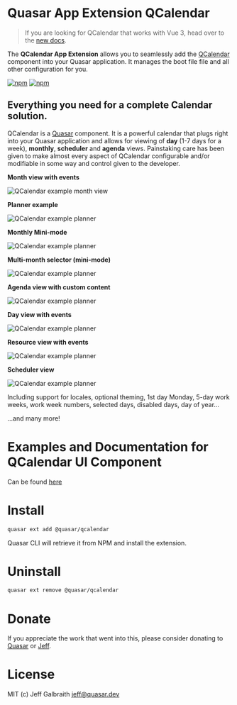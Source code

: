 # Quasar App Extension QCalendar

> If you are looking for QCalendar that works with Vue 3, head over to the [new docs](https://qcalendar.netlify.app/).

The **QCalendar App Extension** allows you to seamlessly add the [QCalendar](../ui) component into your Quasar application. It manages the boot file file and all other configuration for you.

[![npm](https://img.shields.io/npm/v/@wisegar-org/quasar-app-extension-opengar-ui.svg?label=@wisegar-org/quasar-app-extension-opengar-ui)](https://www.npmjs.com/package/@wisegar-org/quasar-app-extension-opengar-ui)
[![npm](https://img.shields.io/npm/dt/@wisegar-org/quasar-app-extension-opengar-ui.svg)](https://www.npmjs.com/package/@wisegar-org/quasar-app-extension-opengar-ui)

## Everything you need for a complete Calendar solution.

QCalendar is a [Quasar](https://quasar.dev) component. It is a powerful calendar that plugs right into your Quasar application and allows for viewing of **day** (1-7 days for a week), **monthly**, **scheduler** and **agenda** views. Painstaking care has been given to make almost every aspect of QCalendar configurable and/or modifiable in some way and control given to the developer.

**Month view with events**

![QCalendar example month view](https://raw.githubusercontent.com/quasarframework/quasar-ui-qcalendar/dev/demo/public/qcalendar-month-view.png)

**Planner example**

![QCalendar example planner](https://raw.githubusercontent.com/quasarframework/quasar-ui-qcalendar/dev/demo/public/qcalendar-agenda-view--planner.png)

**Monthly Mini-mode**

![QCalendar example planner](https://raw.githubusercontent.com/quasarframework/quasar-ui-qcalendar/dev/demo/public/q-calendar-month-view-mini-mode-with-selection.png)

**Multi-month selector (mini-mode)**

![QCalendar example planner](https://raw.githubusercontent.com/quasarframework/quasar-ui-qcalendar/dev/demo/public/qcalendar-month-view-mini-mode-multi-month-selection.png)

**Agenda view with custom content**

![QCalendar example planner](https://raw.githubusercontent.com/quasarframework/quasar-ui-qcalendar/dev/demo/public/qcalendar-agenda-view.png)

**Day view with events**

![QCalendar example planner](https://raw.githubusercontent.com/quasarframework/quasar-ui-qcalendar/dev/demo/public/qcalendar-day-view.png)

**Resource view with events**

![QCalendar example planner](https://raw.githubusercontent.com/quasarframework/quasar-ui-qcalendar/dev/demo/public/qcalendar-resource-view.png)

**Scheduler view**

![QCalendar example planner](https://raw.githubusercontent.com/quasarframework/quasar-ui-qcalendar/dev/demo/public/qcalendar-scheduler-view.png)

Including support for locales, optional theming, 1st day Monday, 5-day work weeks, work week numbers, selected days, disabled days, day of year...

...and many more!

# Examples and Documentation for QCalendar UI Component

Can be found [here](https://quasarframework.github.io/quasar-ui-qcalendar)

# Install

```bash
quasar ext add @quasar/qcalendar
```

Quasar CLI will retrieve it from NPM and install the extension.

# Uninstall

```bash
quasar ext remove @quasar/qcalendar
```

# Donate

If you appreciate the work that went into this, please consider donating to [Quasar](https://donate.quasar.dev) or [Jeff](https://github.com/sponsors/hawkeye64).

# License

MIT (c) Jeff Galbraith <jeff@quasar.dev>
